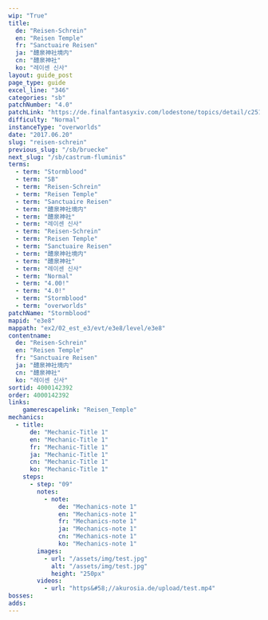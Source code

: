 ```yaml
---
wip: "True"
title:
  de: "Reisen-Schrein"
  en: "Reisen Temple"
  fr: "Sanctuaire Reisen"
  ja: "醴泉神社境内"
  cn: "醴泉神社"
  ko: "레이센 신사"
layout: guide_post
page_type: guide
excel_line: "346"
categories: "sb"
patchNumber: "4.0"
patchLink: "https://de.finalfantasyxiv.com/lodestone/topics/detail/c2519c232d02fc2394c3830faa364611cd4e610c"
difficulty: "Normal"
instanceType: "overworlds"
date: "2017.06.20"
slug: "reisen-schrein"
previous_slug: "/sb/bruecke"
next_slug: "/sb/castrum-fluminis"
terms:
  - term: "Stormblood"
  - term: "SB"
  - term: "Reisen-Schrein"
  - term: "Reisen Temple"
  - term: "Sanctuaire Reisen"
  - term: "醴泉神社境内"
  - term: "醴泉神社"
  - term: "레이센 신사"
  - term: "Reisen-Schrein"
  - term: "Reisen Temple"
  - term: "Sanctuaire Reisen"
  - term: "醴泉神社境内"
  - term: "醴泉神社"
  - term: "레이센 신사"
  - term: "Normal"
  - term: "4.00!"
  - term: "4.0!"
  - term: "Stormblood"
  - term: "overworlds"
patchName: "Stormblood"
mapid: "e3e8"
mappath: "ex2/02_est_e3/evt/e3e8/level/e3e8"
contentname:
  de: "Reisen-Schrein"
  en: "Reisen Temple"
  fr: "Sanctuaire Reisen"
  ja: "醴泉神社境内"
  cn: "醴泉神社"
  ko: "레이센 신사"
sortid: 4000142392
order: 4000142392
links:
    gamerescapelink: "Reisen_Temple"
mechanics:
  - title:
      de: "Mechanic-Title 1"
      en: "Mechanic-Title 1"
      fr: "Mechanic-Title 1"
      ja: "Mechanic-Title 1"
      cn: "Mechanic-Title 1"
      ko: "Mechanic-Title 1"
    steps:
      - step: "09"
        notes:
          - note:
              de: "Mechanics-note 1"
              en: "Mechanics-note 1"
              fr: "Mechanics-note 1"
              ja: "Mechanics-note 1"
              cn: "Mechanics-note 1"
              ko: "Mechanics-note 1"
        images:
          - url: "/assets/img/test.jpg"
            alt: "/assets/img/test.jpg"
            height: "250px"
        videos:
          - url: "https&#58;//akurosia.de/upload/test.mp4"
bosses:
adds:
---
```

